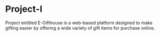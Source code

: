 # Project-I
Project entitled E-Gifthouse is a web-based platform designed to make gifting easier by offering a wide variety of gift items for purchase online.
